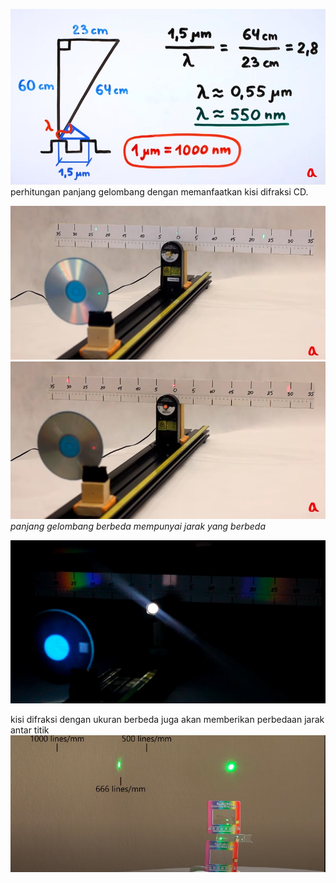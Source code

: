 ![480ac182390d81c20b6998c7c621dc77.png](../../../_resources/480ac182390d81c20b6998c7c621dc77.png)
perhitungan panjang gelombang dengan memanfaatkan kisi difraksi CD. 

![3aea1d9ab4c062e5eb558c3f406a3520.png](../../../_resources/3aea1d9ab4c062e5eb558c3f406a3520.png)
![84d46bd512650d59870ccc4524e02800.png](../../../_resources/84d46bd512650d59870ccc4524e02800.png)
*panjang gelombang berbeda mempunyai jarak yang berbeda*

![ade985763f4306a0770803b63114dabc.png](../../../_resources/ade985763f4306a0770803b63114dabc.png)

kisi difraksi dengan ukuran berbeda juga akan memberikan perbedaan jarak antar titik
![37972274313f7728908fb525ae8fd5cb.png](../../../_resources/37972274313f7728908fb525ae8fd5cb.png)


